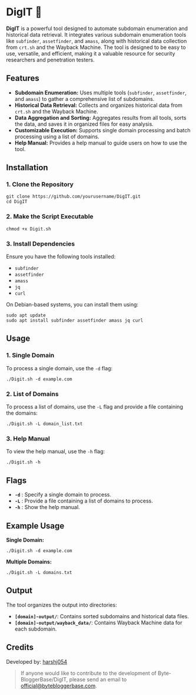 # **DigIT** 🚀



**DigIT** is a powerful tool designed to automate subdomain enumeration and historical data retrieval. It integrates various subdomain enumeration tools like `subfinder`, `assetfinder`, and `amass`, along with historical data collection from `crt.sh` and the Wayback Machine. The tool is designed to be easy to use, versatile, and efficient, making it a valuable resource for security researchers and penetration testers.

## **Features**

- **Subdomain Enumeration:** Uses multiple tools (`subfinder`, `assetfinder`, and `amass`) to gather a comprehensive list of subdomains.
- **Historical Data Retrieval:** Collects and organizes historical data from `crt.sh` and the Wayback Machine.
- **Data Aggregation and Sorting:** Aggregates results from all tools, sorts the data, and saves it in organized files for easy analysis.
- **Customizable Execution:** Supports single domain processing and batch processing using a list of domains.
- **Help Manual:** Provides a help manual to guide users on how to use the tool.

## **Installation**

### **1. Clone the Repository**

```
git clone https://github.com/yourusername/DigIT.git
cd DigIT
```

### **2. Make the Script Executable**

```
chmod +x Digit.sh
```

### **3. Install Dependencies**

Ensure you have the following tools installed:

- `subfinder`
- `assetfinder`
- `amass`
- `jq`
- `curl`

On Debian-based systems, you can install them using:

```
sudo apt update
sudo apt install subfinder assetfinder amass jq curl
```

## **Usage**

### **1. Single Domain**

To process a single domain, use the `-d` flag:

```
./Digit.sh -d example.com
```

### **2. List of Domains**

To process a list of domains, use the `-L` flag and provide a file containing the domains:

```
./Digit.sh -L domain_list.txt
```

### **3. Help Manual**

To view the help manual, use the `-h` flag:

```
./Digit.sh -h
```

## **Flags**

- **`-d`** : Specify a single domain to process.
- **`-L`** : Provide a file containing a list of domains to process.
- **`-h`** : Show the help manual.

## **Example Usage**

**Single Domain:**

```
./Digit.sh -d example.com
```

**Multiple Domains:**

```
./Digit.sh -L domains.txt
```

## **Output**

The tool organizes the output into directories:

- **`[domain]-output/`**: Contains sorted subdomains and historical data files.
- **`[domain]-output/wayback_data/`**: Contains Wayback Machine data for each subdomain.

## **Credits**

Developed by: [harshj054](https://www.linkedin.com/in/harsh-jain-7648382b7/)

> If anyone would like to contribute to the development of Byte-BloggerBase/DigIT, please send an email to official@bytebloggerbase.com.
